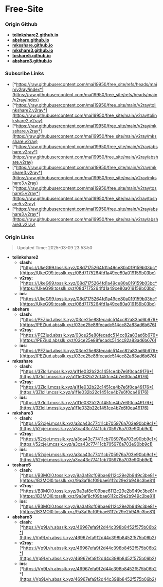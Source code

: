 # Free-Site

### Origin Github

- [**tolinkshare2.github.io**](https://github.com/tolinkshare2/tolinkshare2.github.io)
- [**abshare.github.io**](https://github.com/abshare/abshare.github.io)
- [**mksshare.github.io**](https://github.com/mksshare/mksshare.github.io)
- [**mkshare3.github.io**](https://github.com/mkshare3/mkshare3.github.io)
- [**toshare5.github.io**](https://github.com/toshare5/toshare5.github.io)
- [**abshare3.github.io**](https://github.com/abshare3/abshare3.github.io)

### Subscribe Links

- [*https://raw.githubusercontent.com/mai19950/free_site/refs/heads/main/v2ray/index*](https://raw.githubusercontent.com/mai19950/free_site/refs/heads/main/v2ray/index)
- [*https://raw.githubusercontent.com/mai19950/free_site/main/v2ray/tolinkshare2.v2ray*](https://raw.githubusercontent.com/mai19950/free_site/main/v2ray/tolinkshare2.v2ray)
- [*https://raw.githubusercontent.com/mai19950/free_site/main/v2ray/mksshare.v2ray*](https://raw.githubusercontent.com/mai19950/free_site/main/v2ray/mksshare.v2ray)
- [*https://raw.githubusercontent.com/mai19950/free_site/main/v2ray/abshare.v2ray*](https://raw.githubusercontent.com/mai19950/free_site/main/v2ray/abshare.v2ray)
- [*https://raw.githubusercontent.com/mai19950/free_site/main/v2ray/mkshare3.v2ray*](https://raw.githubusercontent.com/mai19950/free_site/main/v2ray/mkshare3.v2ray)
- [*https://raw.githubusercontent.com/mai19950/free_site/main/v2ray/toshare5.v2ray*](https://raw.githubusercontent.com/mai19950/free_site/main/v2ray/toshare5.v2ray)
- [*https://raw.githubusercontent.com/mai19950/free_site/main/v2ray/abshare3.v2ray*](https://raw.githubusercontent.com/mai19950/free_site/main/v2ray/abshare3.v2ray)

### Origin Links

> Updated Time: 2025-03-09 23:53:50

- **tolinkshare2**
  - **clash**: [*https://UkeG99.tosslk.xyz/08d7175264fd1a49ce80a019159b03bc*](https://UkeG99.tosslk.xyz/08d7175264fd1a49ce80a019159b03bc)
  - **v2ray**: [*https://UkeG99.tosslk.xyz/08d7175264fd1a49ce80a019159b03bc*](https://UkeG99.tosslk.xyz/08d7175264fd1a49ce80a019159b03bc)
  - **ios**: [*https://UkeG99.tosslk.xyz/08d7175264fd1a49ce80a019159b03bc*](https://UkeG99.tosslk.xyz/08d7175264fd1a49ce80a019159b03bc)
- **abshare**
  - **clash**: [*https://PEZiud.absslk.xyz/03ce25e88fecadc514cc82a83ad6b676*](https://PEZiud.absslk.xyz/03ce25e88fecadc514cc82a83ad6b676)
  - **v2ray**: [*https://PEZiud.absslk.xyz/03ce25e88fecadc514cc82a83ad6b676*](https://PEZiud.absslk.xyz/03ce25e88fecadc514cc82a83ad6b676)
  - **ios**: [*https://PEZiud.absslk.xyz/03ce25e88fecadc514cc82a83ad6b676*](https://PEZiud.absslk.xyz/03ce25e88fecadc514cc82a83ad6b676)
- **mksshare**
  - **clash**: [*https://3ZlcII.mcsslk.xyz/a1f1e032b22c1451ce4b7e6f0ca49176*](https://3ZlcII.mcsslk.xyz/a1f1e032b22c1451ce4b7e6f0ca49176)
  - **v2ray**: [*https://3ZlcII.mcsslk.xyz/a1f1e032b22c1451ce4b7e6f0ca49176*](https://3ZlcII.mcsslk.xyz/a1f1e032b22c1451ce4b7e6f0ca49176)
  - **ios**: [*https://3ZlcII.mcsslk.xyz/a1f1e032b22c1451ce4b7e6f0ca49176*](https://3ZlcII.mcsslk.xyz/a1f1e032b22c1451ce4b7e6f0ca49176)
- **mkshare3**
  - **clash**: [*https://52cjei.mcsslk.xyz/a3ca43c77411cb705976a703e90bb9c1*](https://52cjei.mcsslk.xyz/a3ca43c77411cb705976a703e90bb9c1)
  - **v2ray**: [*https://52cjei.mcsslk.xyz/a3ca43c77411cb705976a703e90bb9c1*](https://52cjei.mcsslk.xyz/a3ca43c77411cb705976a703e90bb9c1)
  - **ios**: [*https://52cjei.mcsslk.xyz/a3ca43c77411cb705976a703e90bb9c1*](https://52cjei.mcsslk.xyz/a3ca43c77411cb705976a703e90bb9c1)
- **toshare5**
  - **clash**: [*https://B3MOl0.tosslk.xyz/9a3af8cf09bae6112c29e2b949c3be81*](https://B3MOl0.tosslk.xyz/9a3af8cf09bae6112c29e2b949c3be81)
  - **v2ray**: [*https://B3MOl0.tosslk.xyz/9a3af8cf09bae6112c29e2b949c3be81*](https://B3MOl0.tosslk.xyz/9a3af8cf09bae6112c29e2b949c3be81)
  - **ios**: [*https://B3MOl0.tosslk.xyz/9a3af8cf09bae6112c29e2b949c3be81*](https://B3MOl0.tosslk.xyz/9a3af8cf09bae6112c29e2b949c3be81)
- **abshare3**
  - **clash**: [*https://Vp9Lvh.absslk.xyz/46967efa9f2d44c398b8452f575b06b2*](https://Vp9Lvh.absslk.xyz/46967efa9f2d44c398b8452f575b06b2)
  - **v2ray**: [*https://Vp9Lvh.absslk.xyz/46967efa9f2d44c398b8452f575b06b2*](https://Vp9Lvh.absslk.xyz/46967efa9f2d44c398b8452f575b06b2)
  - **ios**: [*https://Vp9Lvh.absslk.xyz/46967efa9f2d44c398b8452f575b06b2*](https://Vp9Lvh.absslk.xyz/46967efa9f2d44c398b8452f575b06b2)
